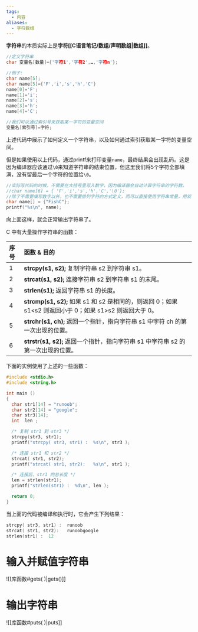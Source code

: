 ```yaml
---
tags:
  - 内容
aliases:
  - 字符数组
---
```

**字符串**的本质实际上是**字符[[C语言笔记/数组/声明数组|数组]]**。

 ```c
 //定义字符串
 char 变量名[数量]={'字符1','字符2',…,'字符n'};
 
 //例子:
 char name[5];
 char name[5]={'F','i','s','h','C'}
 name[0]='F';
 name[1]='i';
 name[2]='s';
 name[3]='h';
 name[4]='C';
 
 //我们可以通过索引号来获取某一字符的变量空间
 变量名[索引号]=字符;
 
 ```

 上述代码中展示了如何定义一个字符串，以及如何通过索引获取某一字符的变量空间。

 但是如果使用以上代码，通过printf来打印变量`name`，最终结果会出现乱码。这是因为编译器应该通过`\0`来知道字符串的结束位置，但这里我们将5个字符全部填满，没有留最后一个字符的位置给`\0`。

 ```c
 //实际写代码的时候，不需要在大括号里写入数字，因为编译器会自动计算字符串的字符数。
 //char name[6] = { 'F','i','s','h','C','\0'};
 //除了不需要填写数字以外，也不需要排列字符的方式定义，而可以直接使用字符串常量，用双引号就可以了。也不需要手动写上\0.
 char name[] = {"FishC"};
 printf("%s\n", name);
 ```

 向上面这样，就会正常输出字符串了。

 C 中有大量操作字符串的函数：

 | 序号 | 函数 & 目的                                                  |
 | :--- | :----------------------------------------------------------- |
 | 1    | **strcpy(s1, s2);** 复制字符串 s2 到字符串 s1。              |
 | 2    | **strcat(s1, s2);** 连接字符串 s2 到字符串 s1 的末尾。       |
 | 3    | **strlen(s1);** 返回字符串 s1 的长度。                       |
 | 4    | **strcmp(s1, s2);** 如果 s1 和 s2 是相同的，则返回 0；如果 s1<s2 则返回小于 0；如果 s1>s2 则返回大于 0。 |
 | 5    | **strchr(s1, ch);** 返回一个指针，指向字符串 s1 中字符 ch 的第一次出现的位置。 |
 | 6    | **strstr(s1, s2);** 返回一个指针，指向字符串 s1 中字符串 s2 的第一次出现的位置。 |

 下面的实例使用了上述的一些函数：

 ```c
 #include <stdio.h>
 #include <string.h>
 
 int main ()
 {
   char str1[14] = "runoob";
   char str2[14] = "google";
   char str3[14];
   int  len ;
 
   /* 复制 str1 到 str3 */
   strcpy(str3, str1);
   printf("strcpy( str3, str1) :  %s\n", str3 );
 
   /* 连接 str1 和 str2 */
   strcat( str1, str2);
   printf("strcat( str1, str2):   %s\n", str1 );
 
   /* 连接后，str1 的总长度 */
   len = strlen(str1);
   printf("strlen(str1) :  %d\n", len );
 
   return 0;
 }
 ```

 当上面的代码被编译和执行时，它会产生下列结果：

 ```c
 strcpy( str3, str1) :  runoob
 strcat( str1, str2):   runoobgoogle
 strlen(str1) :  12
 ```
# 输入并赋值字符串
![[库函数#gets( )|gets()]]

# 输出字符串
![[库函数#puts( )|puts]]

